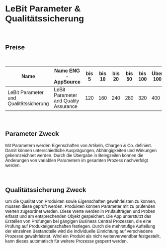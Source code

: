 <style>
body {
    font-family: "Century Gothic", "CenturyGothic", "AppleGothic", sans-serif;
}
</style>

# LeBit Parameter & Qualitätssicherung

<br>

## Preise

<br>

| Name                                    | Name ENG -AppSource               | bis 5 | bis 10 | bis 20 | bis 50 | bis 100 | Über 100 |
|-----------------------------------------|-----------------------------------|-------|--------|--------|--------|---------|----------|
| LeBit Parameter und Qualitätssicherung  | LeBit Parameter and Quality Assurance | 120 | 160    | 240    | 280    | 320     | 400      |

<br>

## Parameter Zweck

Mit Parametern werden Eigenschaften von Artikeln, Chargen & Co. definiert. Damit können unterschiedliche Ausprägungen, Abhängigkeiten und Wirkungen gekennzeichnet werden. Durch die Übergabe in Belegzeilen können die Änderungen von variablen Parametern im gesamten Prozess nachverfolgt werden.

<br>

## Qualitätssicherung Zweck

Um die Qualität von Produkten sowie Eigenschaften gewährleisten zu können, müssen diese geprüft werden. Produkten können Parameter mit zu prüfenden Werten zugeordnet werden. Diese Werte werden in Prüfaufträgen und Proben erfasst und am entsprechenden Objekt gespeichert. Die App unterstützt das Erstellen von Prüfungen bei gängigen Business Central Prozessen, die eine Prüfung auf Produkteigenschaften festlegen. Durch die mehrstufige Aufteilung der einzelnen Bestandteile wird die individuelle Einrichtung auf verschiedene Prozesse gewährleistet. Wird ein Produkt als nicht weiterverwendbar festgestellt, kann dieses automatisch für weitere Prozesse gesperrt werden.